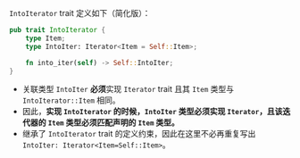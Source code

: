 `IntoIterator` trait 定义如下（简化版）：
```rust
pub trait IntoIterator {
    type Item;
    type IntoIter: Iterator<Item = Self::Item>;

    fn into_iter(self) -> Self::IntoIter;
}

```
- 关联类型 `IntoIter`
	**必须**实现 `Iterator` trait
	且其 `Item` 类型与 `IntoIterator::Item` 相同。
- 因此，**实现 `IntoIterator` 的时候，`IntoIter` 类型必须实现 `Iterator`，且该迭代器的 `Item` 类型必须匹配声明的 `Item` 类型。**
- 继承了 `IntoIterator` trait 的定义约束，因此在这里不必再重复写出 `IntoIter: Iterator<Item=Self::Item>`。